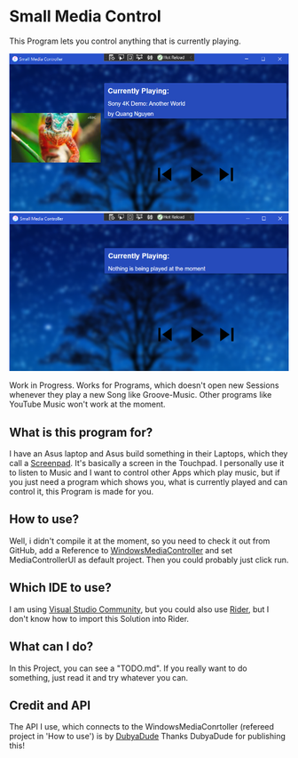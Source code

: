 ﻿# Small Media Control
This Program lets you control anything that is currently playing.


![Image of this program playing something](src/ExampleOfProgram.png)
![Image of this program playing nothing](src/ExampleOfProgram2.png)


Work in Progress. Works for Programs, which doesn't open new Sessions whenever they play a new Song like Groove-Music. Other programs like YouTube Music won't work at the moment.

## What is this program for?
I have an Asus laptop and Asus build something in their Laptops, which they call a [Screenpad](https://www.asus.com/us/site/zenbook/screenpad/). It's basically a screen in the Touchpad. I personally use it to listen to Music and I want to control other Apps which play music, but if you just need a program which shows you, what is currently played and can control it, this Program is made for you.

## How to use?
Well, i didn't compile it at the moment, so you need to check it out from GitHub, add a Reference to [WindowsMediaController](https://github.com/benehmb/WindowsMediaController) and set MediaControllerUI as default project. Then you could probably just click run.

## Which IDE to use?
I am using [Visual Studio Community](https://visualstudio.microsoft.com/), but you could also use [Rider](https://www.jetbrains.com/rider/), but I don't know how to import this Solution into Rider.

## What can I do?
In this Project, you can see a "TODO.md". If you really want to do something, just read it and try whatever you can.

## Credit and API
The API I use, which connects to the WindowsMediaConrtoller (refereed project in 'How to use') is by [DubyaDude](https://github.com/DubyaDude)
Thanks DubyaDude for publishing this!